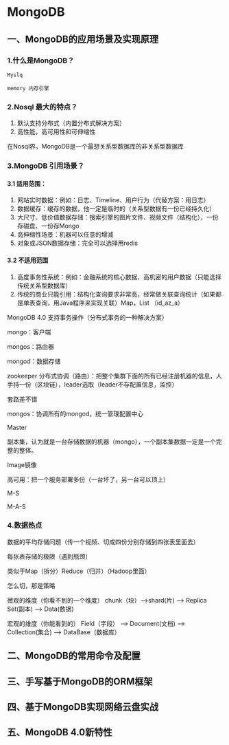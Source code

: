 # MongoDB

## 一、MongoDB的应用场景及实现原理

### 1.什么是MongoDB？

	Myslq

	memory 内存引擎

### 2.Nosql 最大的特点？

1. 默认支持分布式（内置分布式解决方案）
2. 高性能，高可用性和可伸缩性

在Nosql界，MongoDB是一个最想关系型数据库的非关系型数据库



### 3.MongoDB 引用场景？

#### 3.1 适用范围：

1. 网站实时数据：例如：日志、Timeline、用户行为（代替方案：用日志）
2. 数据缓存：缓存的数据，他一定是临时的（关系型数据有一份已经持久化）
3. 大尺寸、低价值数据存储：搜索引擎的图片文件、视频文件（结构化），一份存磁盘、一份存Mongo
4. 高伸缩性场景：机器可以任意的增减
5. 对象或JSON数据存储：完全可以选择用redis

#### 3.2 不适用范围

1. 高度事务性系统：例如：金融系统的核心数据、高机密的用户数据（只能选择传统关系型数据库）
2. 传统的商业只能引用：结构化查询要求非常高，经常做关联查询统计（如果都是单表查询，用Java程序来实现关联）Map，List （id_az_a）

MongoDB 4.0 支持事务操作（分布式事务的一种解决方案）



mongo：客户端

mongos：路由器

mongod：数据存储



zookeeper 分布式协调（路由）：把整个集群下面的所有已经注册机器的信息，人手持一份（区块链），leader选取（leader不存配置信息，监控）

套路差不错

mongos：协调所有的mongod，统一管理配置中心

Master

副本集，认为就是一台存储数据的机器（mongo），一个副本集数据一定是一个完整的整体。

Image镜像

高可用：把一个服务部署多份（一台坏了，另一台可以顶上）

M-S

M-A-S



### 4.数据热点

数据的平均存储问题（传一个视频、切成四份分别存储到四张表里面去）

每张表存储的极限（遇到瓶颈）

类似于Map（拆分）Reduce（归并）（Hadoop里面）

怎么切，那是策略



微观的维度（你看不到的一个维度）
chunk（块）-->shard(片) --> Replica Set(副本) --> Data(数据)

宏观的维度（你能看到的）
Field（字段） -->  Document(文档) --> Collection(集合) -->  DataBase（数据库）



## 二、MongoDB的常用命令及配置



## 三、手写基于MongoDB的ORM框架



## 四、基于MongoDB实现网络云盘实战



## 五、MongoDB 4.0新特性



